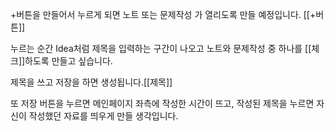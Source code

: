 

+버튼을 만들어서 누르게 되면 노트 또는 문제작성 가 열리도록 만들 예정입니다.
[[+버튼]]

누르는 순간 Idea처럼 제목을 입력하는 구간이 나오고 노트와 문제작성 중 하나를 [[체크]]하도록 만들고 싶습니다. 

제목을 쓰고 저장을 하면 생성됩니다.[[제목]]



또 저장 버튼을 누르면 메인페이지 좌측에 작성한 시간이 뜨고, 작성된 제목을 누르면 자신이 작성했던 자료를 띄우게 만들 생각입니다.